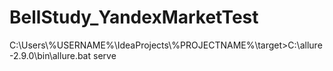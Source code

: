 # BellStudy_YandexMarketTest
C:\Users\\%USERNAME%\IdeaProjects\\%PROJECTNAME%\target>C:\allure-2.9.0\bin\allure.bat serve
